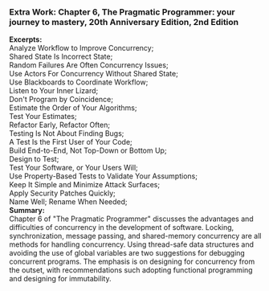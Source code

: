 ### Extra Work: Chapter 6, The Pragmatic Programmer: your journey to mastery, 20th Anniversary Edition, 2nd Edition  
**Excerpts:**  
Analyze Workflow to Improve Concurrency;  
Shared State Is Incorrect State;  
Random Failures Are Often Concurrency Issues;  
Use Actors For Concurrency Without Shared State;  
Use Blackboards to Coordinate Workflow;  
Listen to Your Inner Lizard;  
Don't Program by Coincidence;  
Estimate the Order of Your Algorithms;  
Test Your Estimates;  
Refactor Early, Refactor Often;  
Testing Is Not About Finding Bugs;  
A Test Is the First User of Your Code;  
Build End-to-End, Not Top-Down or Bottom Up;  
Design to Test;  
Test Your Software, or Your Users Will;  
Use Property-Based Tests to Validate Your Assumptions;  
Keep It Simple and Minimize Attack Surfaces;  
Apply Security Patches Quickly;  
Name Well; Rename When Needed;  
**Summary:**  
Chapter 6 of "The Pragmatic Programmer" discusses the advantages and difficulties of concurrency in the development of software. Locking, synchronization, message passing, and shared-memory concurrency are all methods for handling concurrency. Using thread-safe data structures and avoiding the use of global variables are two suggestions for debugging concurrent programs. The emphasis is on designing for concurrency from the outset, with recommendations such adopting functional programming and designing for immutability.  